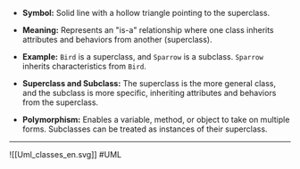 - **Symbol:** 
	 Solid line with a hollow triangle pointing to the superclass.
	 
- **Meaning:** 
	 Represents an "is-a" relationship where one class inherits attributes and behaviors from another (superclass).
	 
- **Example:** 
	 `Bird` is a superclass, and `Sparrow` is a subclass. 
	 `Sparrow` inherits characteristics from `Bird`.
	 
- **Superclass and Subclass:** 
	 The superclass is the more general class, and the subclass is more specific, inheriting attributes and behaviors from the superclass.
	 
- **Polymorphism:** 
	 Enables a variable, method, or object to take on multiple forms. 
	 Subclasses can be treated as instances of their superclass.
---
![[Uml_classes_en.svg]]
#UML